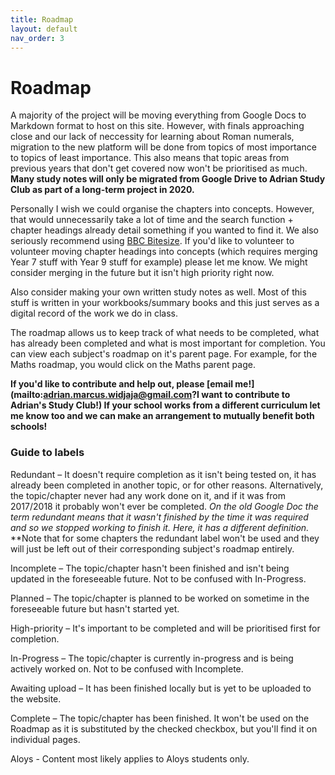 ```yaml
---
title: Roadmap
layout: default
nav_order: 3
---
```


# Roadmap

A majority of the project will be moving everything from Google Docs to Markdown format to host on this site. However, with finals approaching close and our lack of neccessity for learning about Roman numerals, migration to the new platform will be done from topics of most importance to topics of least importance. This also means that topic areas from previous years that don't get covered now won't be prioritised as much. **Many study notes will only be migrated from Google Drive to Adrian Study Club as part of a long-term project in 2020.**

Personally I wish we could organise the chapters into concepts. However, that would unnecessarily take a lot of time and the search function + chapter headings already detail something if you wanted to find it. We also seriously recommend using [BBC Bitesize](https://bbc.co.uk/bitesize). If you'd like to volunteer to volunteer moving chapter headings into concepts (which requires merging Year 7 stuff with Year 9 stuff for example) please let me know. We might consider merging in the future but it isn't high priority right now.

Also consider making your own written study notes as well. Most of this stuff is written in your workbooks/summary books and this just serves as a digital record of the work we do in class.

The roadmap allows us to keep track of what needs to be completed, what has already been completed and what is most important for completion. You can view each subject's roadmap on it's parent page. For example, for the Maths roadmap, you would click on the Maths parent page.

**If you'd like to contribute and help out, please [email me!](mailto:adrian.marcus.widjaja@gmail.com?I want to contribute to Adrian's Study Club!) If your school works from a different curriculum let me know too and we can make an arrangement to mutually benefit both schools!**

### Guide to labels

<label class="label label-yellow">Redundant</label> – It doesn't require completion as it isn't being tested on, it has already been completed in another topic, or for other reasons. Alternatively, the topic/chapter never had any work done on it, and if it was from 2017/2018 it probably won't ever be completed. *On the old Google Doc the term redundant means that it wasn't finished by the time it was required and so we stopped working to finish it. Here, it has a different definition.* **Note that for some chapters the redundant label won't be used and they will just be left out of their corresponding subject's roadmap entirely.

<label class="label label-yellow">Incomplete</label> – The topic/chapter hasn't been finished and isn't being updated in the foreseeable future. Not to be confused with In-Progress.

<label class="label label-purple">Planned</label> – The topic/chapter is planned to be worked on sometime in the foreseeable future but hasn't started yet.

<label class="label label-red">High-priority</label> – It's important to be completed and will be prioritised first for completion.

<label class="label label-blue">In-Progress</label> – The topic/chapter is currently in-progress and is being actively worked on. Not to be confused with Incomplete.

<label class="label label-blue">Awaiting upload</label> – It has been finished locally but is yet to be uploaded to the website.

<label class="label label-green">Complete</label> – The topic/chapter has been finished. It won't be used on the Roadmap as it is substituted by the checked checkbox, but you'll find it on individual pages. 

<label class="label label-blue">Aloys</label> - Content most likely applies to Aloys students only.









